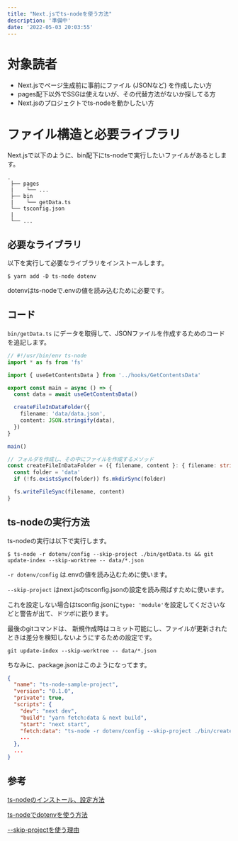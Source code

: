 ```yaml
---
title: "Next.jsでts-nodeを使う方法"
description: '準備中'
date: '2022-05-03 20:03:55'
---
```


<Pending>

# 対象読者
- Next.jsでページ生成前に事前にファイル (JSONなど) を作成したい方
- pages配下以外でSSGは使えないが、その代替方法がないか探してる方
- Next.jsのプロジェクトでts-nodeを動かしたい方

# ファイル構造と必要ライブラリ
Next.jsで以下のように、bin配下にts-nodeで実行したいファイルがあるとします。

```text
.
 ├── pages
 |    └── ...
 ├── bin
 |    └── getData.ts
 └── tsconfig.json
 |
 └── ...
```

## 必要なライブラリ
以下を実行して必要なライブラリをインストールします。

```shell
$ yarn add -D ts-node dotenv
```

dotenvはts-nodeで.envの値を読み込むために必要です。

## コード
`bin/getData.ts` にデータを取得して、JSONファイルを作成するためのコードを追記します。

```ts
// #!/usr/bin/env ts-node
import * as fs from 'fs'

import { useGetContentsData } from '../hooks/GetContentsData'

export const main = async () => {
  const data = await useGetContentsData()

  createFileInDataFolder({
    filename: 'data/data.json',
    content: JSON.stringify(data),
  })
}

main()

// フォルダを作成し、その中にファイルを作成するメソッド
const createFileInDataFolder = ({ filename, content }: { filename: string; content: string }) => {
  const folder = 'data'
  if (!fs.existsSync(folder)) fs.mkdirSync(folder)

  fs.writeFileSync(filename, content)
}
```

## ts-nodeの実行方法
ts-nodeの実行は以下で実行します。

```shell
$ ts-node -r dotenv/config --skip-project ./bin/getData.ts && git update-index --skip-worktree -- data/*.json
```

`-r dotenv/config` は.envの値を読み込むために使います。

`--skip-project` はnext.jsのtsconfig.jsonの設定を読み飛ばすために使います。

これを設定しない場合はtsconfig.jsonに`type: 'module'`を設定してくださいなどと警告が出て、ドツボに嵌ります。

最後のgitコマンドは、 新規作成時はコミット可能にし、ファイルが更新されたときは差分を検知しないようにするための設定です。

`git update-index --skip-worktree -- data/*.json`

ちなみに、package.jsonはこのようになってます。

```json
{
  "name": "ts-node-sample-project",
  "version": "0.1.0",
  "private": true,
  "scripts": {
    "dev": "next dev",
    "build": "yarn fetch:data & next build",
    "start": "next start",
    "fetch:data": "ts-node -r dotenv/config --skip-project ./bin/createCategories.ts && git update-index --skip-worktree -- data/*.json",
    ...
  },
  ...
}
```

## 参考
[ts-nodeのインストール、設定方法](https://github.com/TypeStrong/ts-node)

[ts-nodeでdotenvを使う方法](https://github.com/TypeStrong/ts-node/discussions/1612)

[--skip-projectを使う理由](https://stackoverflow.com/questions/69580704/nextjs-run-a-typescript-script-on-the-server)
</Pending>
